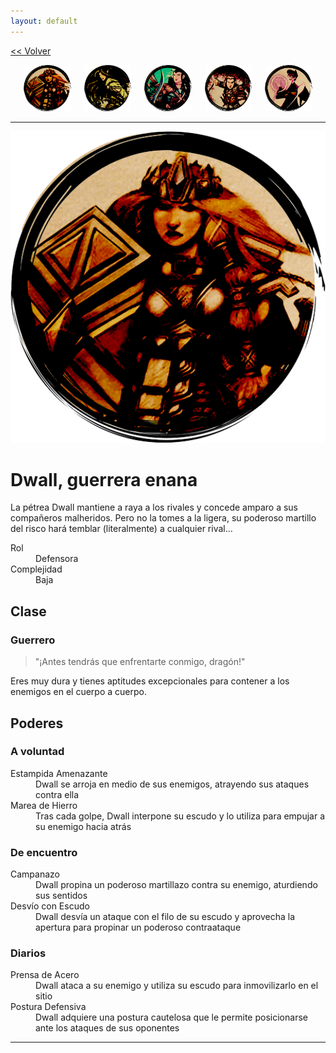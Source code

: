 ```yaml
---
layout: default
---
```

<a href="/early-access/"><< Volver</a>

<div style="display: flex; align-items: center; justify-content: space-evenly; margin-bottom: 10px">
  <a href="dwall.html" style="width: 15%">
    <img src="dwall-avatar.png" style="width:100%; border: 0; box-shadow: none; -webkit-box-shadow: none;">
  </a>
  <a href="notashe.html" style="width: 15%;" >
    <img src="avatar-notashe.png" style="width:100%; border: 0; box-shadow: none; -webkit-box-shadow: none;">
  </a>
  <a href="elenwed.html" style="width: 15%; ">
    <img src="avatar-elenwed.png" style="width:100%; border: 0; box-shadow: none; -webkit-box-shadow: none;">
  </a>
  <a href="bob.html" style="width: 15%; ">
    <img src="avatar-bob.png" style="width:100%; border: 0; box-shadow: none; -webkit-box-shadow: none;">
  </a>
  <a href="presto.html" style="width: 15%; ">
    <img src="avatar-presto.png" style="width:100%; border: 0; box-shadow: none; -webkit-box-shadow: none;">
  </a>
</div>


* * *

<img src="dwall-avatar.png">

# Dwall, guerrera enana

La pétrea Dwall mantiene a raya a los rivales y concede amparo a sus compañeros malheridos. Pero no la tomes a la ligera, su poderoso martillo del risco hará temblar (literalmente) a cualquier rival...

<dl>
<dt>Rol</dt>
<dd>Defensora</dd>
<dt>Complejidad</dt>
<dd>Baja</dd>
</dl>


## Clase

### Guerrero

> "¡Antes tendrás que enfrentarte conmigo, dragón!" 

Eres muy dura y tienes aptitudes excepcionales para contener a los enemigos en el cuerpo a cuerpo.

## Poderes

### A voluntad
<dl>
<dt>Estampida Amenazante</dt>
<dd>Dwall se arroja en medio de sus enemigos, atrayendo sus ataques contra ella</dd>
<dt>Marea de Hierro</dt>
<dd>Tras cada golpe, Dwall interpone su escudo y lo utiliza para empujar a su enemigo hacia atrás</dd>
</dl>

### De encuentro
<dl>
<dt>Campanazo</dt>
<dd>Dwall propina un poderoso martillazo contra su enemigo, aturdiendo sus sentidos</dd>
<dt>Desvío con Escudo</dt>
<dd>Dwall desvía un ataque con el filo de su escudo y aprovecha la apertura para propinar un poderoso contraataque</dd>
</dl>

### Diarios
<dl>
<dt>Prensa de Acero</dt>
<dd>Dwall ataca a su enemigo y utiliza su escudo para inmovilizarlo en el sitio</dd>
<dt>Postura Defensiva</dt>
<dd>Dwall adquiere una postura cautelosa que le permite posicionarse ante los ataques de sus oponentes</dd>
</dl>

* * *

